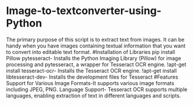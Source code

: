 # Image-to-textconverter-using-Python
The primary purpose of this script is to extract text from images. It can be handy when you have images containing textual information that you want to convert into editable text format.
#Installation of Libraries
pip install Pillow pytesseract- Installs the Python Imaging Library (Pillow) for image processing and pytesseract, a wrapper for Tesseract OCR engine.
!apt-get install tesseract-ocr- Installs the Tesseract OCR engine.
!apt-get install libtesseract-dev- Installs the development files for Tesseract
#Features
Support for Various Image Formats-It supports various image formats including JPEG, PNG.
Language Support- Tesseract OCR supports multiple languages, enabling extraction of text in different languages and scripts.
